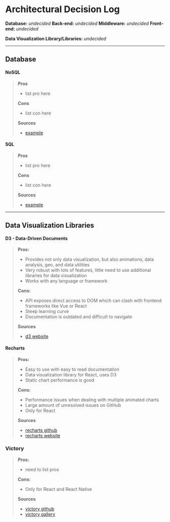 # Architectural Decision Log

**Database:** *undecided*
**Back-end:** *undecided*
**Middleware:** *undecided*
**Front-end:** *undecided*

**Data Visualization Library/Libraries:** *undecided*

---
## Database

#### NoSQL

>**Pros**
>- list pro here
>
>**Cons**
>- list con here
>
>**Sources**
>- [example](https://www.example.com)

#### SQL
>**Pros**
>- list pro here
>
>**Cons**
>- list con here
>
>**Sources**
>- [example](https://www.example.com)

---
## Data Visualization Libraries

#### D3 - Data-Driven Documents

>**Pros:**
>- Provides not only data visualization, but also animations, data analysis, geo, and data utilities
>- Very robust with lots of features, little need to use additional libraries for data visualization
>- Works with any language or framework
>
>**Cons:**
>- API exposes direct access to DOM which can clash with frontend frameworks like Vue or React
>- Steep learning curve
>- Documentation is outdated and difficult to navigate
>
>**Sources**
>- [d3 website](https://d3js.org/)

#### Recharts

>**Pros:**
>- Easy to use with easy to read documentation
>- Data visualization library for React, uses D3
>- Static chart performance is good
>
>**Cons:**
>- Performance issues when dealing with multiple animated charts
>- Large amount of unresolved issues on GitHub
>- Only for React
>
>**Sources**
>- [recharts github](https://github.com/recharts/recharts)
>- [recharts website](https://recharts.org/en-US/)

### Victory

>**Pros:**
> - need to list pros
>
>**Cons:**
>- Only for React and React Native
>
>**Sources**
>- [victory github](https://github.com/FormidableLabs/victory)
>- [victory gallery](https://formidable.com/open-source/victory/gallery/)